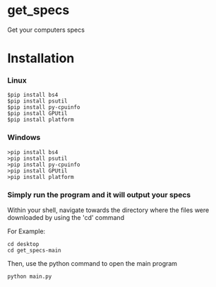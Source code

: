 # get_specs
Get your computers specs

# Installation
### Linux
```
$pip install bs4
$pip install psutil
$pip install py-cpuinfo
$pip install GPUtil
$pip install platform
```
### Windows
```
>pip install bs4
>pip install psutil
>pip install py-cpuinfo
>pip install GPUtil
>pip install platform
```

### Simply run the program and it will output your specs

Within your shell, navigate towards the directory where the files were downloaded by using the 'cd' command

For Example:
```
cd desktop
cd get_specs-main
```
Then, use the python command to open the main program

```
python main.py
```
